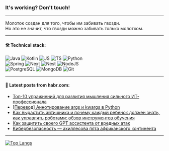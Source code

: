 ### It's working? Don't touch!

---
Молоток создан для того, чтобы им забивать гвозди. <br>
Но это не значит, что гвозди можно забивать только молотком.

---

#### 🛠️ Technical stack:

![Java](https://img.shields.io/badge/Java-informational?logo=Oracle&style=flat&logoColor=white&color=FF4500)
![Kotlin](https://img.shields.io/badge/Kotlin-informational?logo=Kotlin&style=flat&logoColor=white&color=774D97)
![JS](https://img.shields.io/badge/JS-informational?logo=javaScript&style=flat&logoColor=black&color=F7Df1E)
![TS](https://img.shields.io/badge/TypeScript-informational?logo=typeScript&style=flat&logoColor=black&color=017acc)
![Python](https://img.shields.io/badge/Python-informational?logo=Python&style=flat&logoColor=black&color=ffdd54) <br>
![Spring](https://img.shields.io/badge/SpringBoot-informational?logo=SpringBoot&style=flat&logoColor=white&color=6DB33F) 
![Next](https://img.shields.io/badge/Next.js-informational?logo=Next.js&style=flat&logoColor=white&color=3671a1)
![Nest](https://img.shields.io/badge/NestJS-informational?logo=NestJS&style=flat&logoColor=white&color=E0234E)
![NodeJS](https://img.shields.io/badge/NodeJS-informational?logo=node.js&style=flat&logoColor=white&color=70A760) <br>
![PostgreSQL](https://img.shields.io/badge/PostgreSQL-informational?logo=PostgreSQL&style=flat&logoColor=white&color=DAA520)
![MongoDB](https://img.shields.io/badge/MongoDB-informational?logo=MongoDB&style=flat&logoColor=white&color=870000)
![Git](https://img.shields.io/badge/Git-informational?logo=git&style=flat&logoColor=white&color=f74e28)

___

#### 💬 Latest posts from habr.com:

<!-- BLOG-POST-LIST:START -->
- [Топ-10 упражнений для развития мышления сильного ИТ-профессионала](https://habr.com/ru/articles/786474/?utm_source=habrahabr&utm_medium=rss&utm_campaign=786474)
- [[Перевод] Аннотирование args и kwargs в Python](https://habr.com/ru/companies/wunderfund/articles/786326/?utm_source=habrahabr&utm_medium=rss&utm_campaign=786326)
- [Как вырастить айтишника и почему каждый ребенок должен знать, как управлять роботами: обзор инструментов обучения](https://habr.com/ru/companies/digital_tatarstan/articles/786438/?utm_source=habrahabr&utm_medium=rss&utm_campaign=786438)
- [Как защитить своего GPT ассистента от вредных атак](https://habr.com/ru/companies/raft/articles/786190/?utm_source=habrahabr&utm_medium=rss&utm_campaign=786190)
- [Кибербезопасность — ахиллесова пята африканского континента](https://habr.com/ru/companies/pt/articles/785982/?utm_source=habrahabr&utm_medium=rss&utm_campaign=785982)
<!-- BLOG-POST-LIST:END -->

---
[![Top Langs](https://github-readme-stats-git-master-advtsetting-gmailcom.vercel.app/api/top-langs/?username=zloylis&langs_count=10&hide_title=false&title_color=e6edf3&size_weight=0.5&count_weight=0.5&layout=compact&hide_border=true&theme=dracula)](https://github.com/zloylis)

<!-- ![GitHub stats](https://github-readme-stats-git-master-advtsetting-gmailcom.vercel.app/api?username=zloylis&show_icons=true&hide_border=true&theme=dracula&hide_title=true&include_all_commits=true&count_private=true&hide=contribs&hide_rank=true) -->
